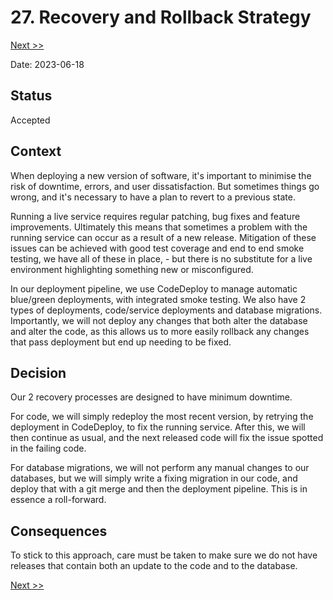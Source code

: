 # 27. Recovery and Rollback Strategy

[Next >>](9999-end.md)

Date: 2023-06-18

## Status

Accepted

## Context

When deploying a new version of software, it's important to minimise the risk of downtime, errors, and user
dissatisfaction. But sometimes things go wrong, and it's necessary to have a plan to revert to a previous state.

Running a live service requires regular patching, bug fixes and feature improvements. Ultimately this means that
sometimes a problem with the running service can occur as a result of a new release. Mitigation of these issues can be
achieved with good test coverage and end to end smoke testing, we have all of these in place, - but there is no
substitute for a live environment highlighting something new or misconfigured.

In our deployment pipeline, we use CodeDeploy to manage automatic blue/green deployments, with integrated smoke testing.
We also have 2 types of deployments, code/service deployments and database migrations. Importantly, we will not deploy
any changes that both alter the database and alter the code, as this allows us to more easily rollback any changes that
pass deployment but end up needing to be fixed.

## Decision

Our 2 recovery processes are designed to have minimum downtime.

For code, we will simply redeploy the most recent version, by retrying the deployment in CodeDeploy, to fix the running
service. After this, we will then continue as usual, and the next released code will fix the issue spotted in the
failing code.

For database migrations, we will not perform any manual changes to our databases, but we will simply write a fixing
migration in our code, and deploy that with a git merge and then the deployment pipeline. This is in essence a
roll-forward.

## Consequences

To stick to this approach, care must be taken to make sure we do not have releases that contain both an update to the
code and to the database.

[Next >>](9999-end.md)
